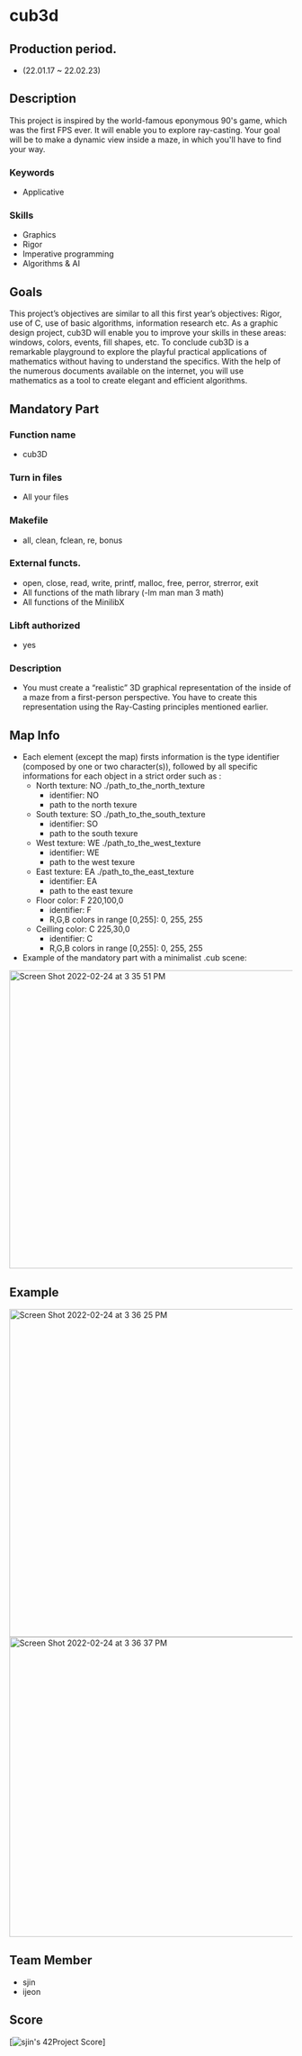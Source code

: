 # cub3d

## Production period.
- (22.01.17 ~ 22.02.23)

## Description
This project is inspired by the world-famous eponymous 90's game, which was the first FPS ever. It will enable you to explore ray-casting.
Your goal will be to make a dynamic view inside a maze, in which you'll have to find your way.

### Keywords
- Applicative
### Skills
- Graphics
- Rigor
- Imperative programming
- Algorithms & AI

## Goals
This project’s objectives are similar to all this first year’s objectives: Rigor, use of C, use
of basic algorithms, information research etc.
As a graphic design project, cub3D will enable you to improve your skills in these
areas: windows, colors, events, fill shapes, etc.
To conclude cub3D is a remarkable playground to explore the playful practical applications of mathematics without having to understand the specifics.
With the help of the numerous documents available on the internet, you will use
mathematics as a tool to create elegant and efficient algorithms.

## Mandatory Part
### Function name 
- cub3D
### Turn in files 
- All your files
### Makefile
- all, clean, fclean, re, bonus
### External functs.
- open, close, read, write,
printf, malloc, free, perror,
strerror, exit
- All functions of the math
library (-lm man man 3 math)
- All functions of the MinilibX
### Libft authorized
- yes
### Description
- You must create a “realistic” 3D graphical
representation of the inside of a maze from a
first-person perspective. You have to create this
representation using the Ray-Casting principles
mentioned earlier.

## Map Info
- Each element (except the map) firsts information is the type identifier (composed by one or two character(s)), followed by all specific informations for each
object in a strict order such as :
  - North texture: NO ./path_to_the_north_texture
    - identifier: NO
    - path to the north texure
  - South texture: SO ./path_to_the_south_texture
    - identifier: SO
    - path to the south texure
  - West texture: WE ./path_to_the_west_texture
    - identifier: WE
    - path to the west texure
  - East texture: EA ./path_to_the_east_texture
    - identifier: EA
    - path to the east texure
  - Floor color: F 220,100,0
    - identifier: F
    - R,G,B colors in range [0,255]: 0, 255, 255
  - Ceilling color: C 225,30,0
    - identifier: C
    - R,G,B colors in range [0,255]: 0, 255, 255
- Example of the mandatory part with a minimalist .cub scene:

<img width="530" alt="Screen Shot 2022-02-24 at 3 35 51 PM" src="https://user-images.githubusercontent.com/56079997/155471183-968ddf30-3a69-4180-9c5f-41d0643564d0.png">

## Example
<img width="583" alt="Screen Shot 2022-02-24 at 3 36 25 PM" src="https://user-images.githubusercontent.com/56079997/155471263-f8821a6a-1b07-436e-bbb2-eda861ad9fb8.png">

<img width="533" alt="Screen Shot 2022-02-24 at 3 36 37 PM" src="https://user-images.githubusercontent.com/56079997/155471288-21ba51b7-b0ee-46a9-9fbd-ab6eba1c99ae.png">


## Team Member
- sjin
- ijeon

## Score
[![sjin's 42Project Score](https://badge42.herokuapp.com/api/project/sjin/cub3d)]
